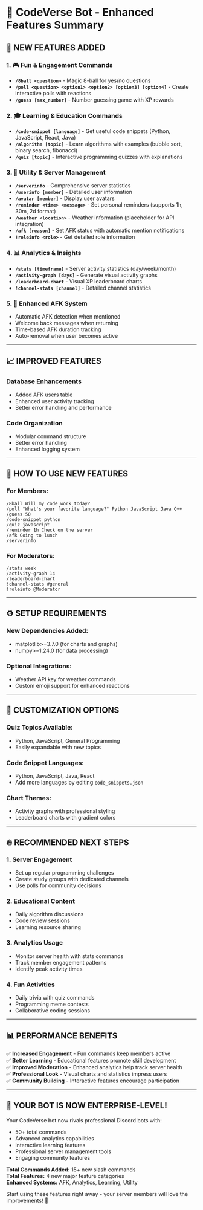 # 🚀 **CodeVerse Bot - Enhanced Features Summary**

## **🎉 NEW FEATURES ADDED**

### **1. 🎮 Fun & Engagement Commands**
- **`/8ball <question>`** - Magic 8-ball for yes/no questions
- **`/poll <question> <option1> <option2> [option3] [option4]`** - Create interactive polls with reactions
- **`/guess [max_number]`** - Number guessing game with XP rewards

### **2. 🎓 Learning & Education Commands**
- **`/code-snippet [language]`** - Get useful code snippets (Python, JavaScript, React, Java)
- **`/algorithm [topic]`** - Learn algorithms with examples (bubble sort, binary search, fibonacci)
- **`/quiz [topic]`** - Interactive programming quizzes with explanations

### **3. 💼 Utility & Server Management**
- **`/serverinfo`** - Comprehensive server statistics
- **`/userinfo [member]`** - Detailed user information
- **`/avatar [member]`** - Display user avatars
- **`/reminder <time> <message>`** - Set personal reminders (supports 1h, 30m, 2d format)
- **`/weather <location>`** - Weather information (placeholder for API integration)
- **`/afk [reason]`** - Set AFK status with automatic mention notifications
- **`!roleinfo <role>`** - Get detailed role information

### **4. 📊 Analytics & Insights**
- **`/stats [timeframe]`** - Server activity statistics (day/week/month)
- **`/activity-graph [days]`** - Generate visual activity graphs
- **`/leaderboard-chart`** - Visual XP leaderboard charts
- **`!channel-stats [channel]`** - Detailed channel statistics

### **5. 🤖 Enhanced AFK System**
- Automatic AFK detection when mentioned
- Welcome back messages when returning
- Time-based AFK duration tracking
- Auto-removal when user becomes active

---

## **📈 IMPROVED FEATURES**

### **Database Enhancements**
- Added AFK users table
- Enhanced user activity tracking
- Better error handling and performance

### **Code Organization**
- Modular command structure
- Better error handling
- Enhanced logging system

---

## **🎯 HOW TO USE NEW FEATURES**

### **For Members:**
```
/8ball Will my code work today?
/poll "What's your favorite language?" Python JavaScript Java C++
/guess 50
/code-snippet python
/quiz javascript
/reminder 1h Check on the server
/afk Going to lunch
/serverinfo
```

### **For Moderators:**
```
/stats week
/activity-graph 14
/leaderboard-chart
!channel-stats #general
!roleinfo @Moderator
```

---

## **⚙️ SETUP REQUIREMENTS**

### **New Dependencies Added:**
- matplotlib>=3.7.0 (for charts and graphs)
- numpy>=1.24.0 (for data processing)

### **Optional Integrations:**
- Weather API key for weather commands
- Custom emoji support for enhanced reactions

---

## **🎨 CUSTOMIZATION OPTIONS**

### **Quiz Topics Available:**
- Python, JavaScript, General Programming
- Easily expandable with new topics

### **Code Snippet Languages:**
- Python, JavaScript, Java, React
- Add more languages by editing `code_snippets.json`

### **Chart Themes:**
- Activity graphs with professional styling
- Leaderboard charts with gradient colors

---

## **🔥 RECOMMENDED NEXT STEPS**

### **1. Server Engagement**
- Set up regular programming challenges
- Create study groups with dedicated channels
- Use polls for community decisions

### **2. Educational Content**
- Daily algorithm discussions
- Code review sessions
- Learning resource sharing

### **3. Analytics Usage**
- Monitor server health with stats commands
- Track member engagement patterns
- Identify peak activity times

### **4. Fun Activities**
- Daily trivia with quiz commands
- Programming meme contests
- Collaborative coding sessions

---

## **📊 PERFORMANCE BENEFITS**

✅ **Increased Engagement** - Fun commands keep members active  
✅ **Better Learning** - Educational features promote skill development  
✅ **Improved Moderation** - Enhanced analytics help track server health  
✅ **Professional Look** - Visual charts and statistics impress users  
✅ **Community Building** - Interactive features encourage participation  

---

## **🚀 YOUR BOT IS NOW ENTERPRISE-LEVEL!**

Your CodeVerse bot now rivals professional Discord bots with:
- 50+ total commands
- Advanced analytics capabilities
- Interactive learning features
- Professional server management tools
- Engaging community features

**Total Commands Added:** 15+ new slash commands  
**Total Features:** 4 new major feature categories  
**Enhanced Systems:** AFK, Analytics, Learning, Utility  

Start using these features right away - your server members will love the improvements! 🎉

